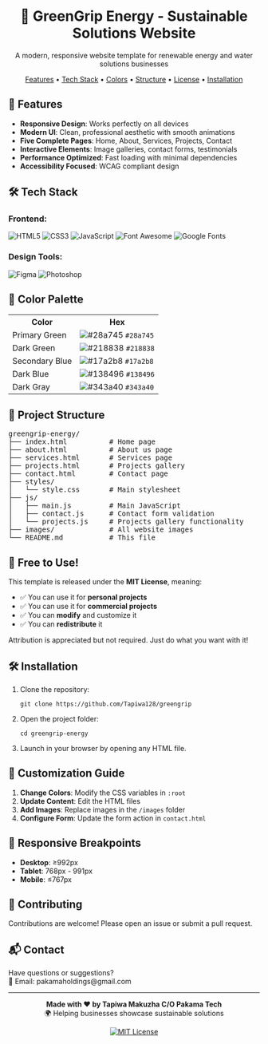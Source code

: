 <div align="center">
  <h1>🌿 GreenGrip Energy - Sustainable Solutions Website</h1>
  <p>A modern, responsive website template for renewable energy and water solutions businesses</p>
  

  
  <div>
    <a href="#features">Features</a> •
    <a href="#tech-stack">Tech Stack</a> •
    <a href="#color-palette">Colors</a> •
    <a href="#structure">Structure</a> •
    <a href="#license">License</a> •
    <a href="#installation">Installation</a>
  </div>
</div>

<h2 id="features">🚀 Features</h2>

<ul>
  <li><strong>Responsive Design</strong>: Works perfectly on all devices</li>
  <li><strong>Modern UI</strong>: Clean, professional aesthetic with smooth animations</li>
  <li><strong>Five Complete Pages</strong>: Home, About, Services, Projects, Contact</li>
  <li><strong>Interactive Elements</strong>: Image galleries, contact forms, testimonials</li>
  <li><strong>Performance Optimized</strong>: Fast loading with minimal dependencies</li>
  <li><strong>Accessibility Focused</strong>: WCAG compliant design</li>
</ul>

<h2 id="tech-stack">🛠️ Tech Stack</h2>

<h3>Frontend:</h3>
<p>
  <img src="https://img.shields.io/badge/-HTML5-E34F26?logo=html5&logoColor=white" alt="HTML5">
  <img src="https://img.shields.io/badge/-CSS3-1572B6?logo=css3&logoColor=white" alt="CSS3">
  <img src="https://img.shields.io/badge/-JavaScript-F7DF1E?logo=javascript&logoColor=black" alt="JavaScript">
  <img src="https://img.shields.io/badge/-Font_Awesome-528DD7?logo=font-awesome&logoColor=white" alt="Font Awesome">
  <img src="https://img.shields.io/badge/-Google_Fonts-4285F4?logo=google-fonts&logoColor=white" alt="Google Fonts">
</p>

<h3>Design Tools:</h3>
<p>
  <img src="https://img.shields.io/badge/-Figma-F24E1E?logo=figma&logoColor=white" alt="Figma">
  <img src="https://img.shields.io/badge/-Photoshop-31A8FF?logo=adobe-photoshop&logoColor=white" alt="Photoshop">
</p>

<h2 id="color-palette">🎨 Color Palette</h2>

<table>
  <tr>
    <th>Color</th>
    <th>Hex</th>
  </tr>
  <tr>
    <td>Primary Green</td>
    <td><img src="https://via.placeholder.com/15/28a745/28a745.png" alt="#28a745"> <code>#28a745</code></td>
  </tr>
  <tr>
    <td>Dark Green</td>
    <td><img src="https://via.placeholder.com/15/218838/218838.png" alt="#218838"> <code>#218838</code></td>
  </tr>
  <tr>
    <td>Secondary Blue</td>
    <td><img src="https://via.placeholder.com/15/17a2b8/17a2b8.png" alt="#17a2b8"> <code>#17a2b8</code></td>
  </tr>
  <tr>
    <td>Dark Blue</td>
    <td><img src="https://via.placeholder.com/15/138496/138496.png" alt="#138496"> <code>#138496</code></td>
  </tr>
  <tr>
    <td>Dark Gray</td>
    <td><img src="https://via.placeholder.com/15/343a40/343a40.png" alt="#343a40"> <code>#343a40</code></td>
  </tr>
</table>

<h2 id="structure">📂 Project Structure</h2>

<pre>
greengrip-energy/
├── index.html          # Home page
├── about.html          # About us page
├── services.html       # Services page
├── projects.html       # Projects gallery
├── contact.html        # Contact page
├── styles/
│   └── style.css       # Main stylesheet
├── js/
│   ├── main.js         # Main JavaScript
│   ├── contact.js      # Contact form validation
│   └── projects.js     # Projects gallery functionality
├── images/             # All website images
└── README.md           # This file
</pre>

<h2 id="license">🌟 Free to Use!</h2>

<p>This template is released under the <strong>MIT License</strong>, meaning:</p>

<ul>
  <li>✅ You can use it for <strong>personal projects</strong></li>
  <li>✅ You can use it for <strong>commercial projects</strong></li>
  <li>✅ You can <strong>modify</strong> and customize it</li>
  <li>✅ You can <strong>redistribute</strong> it</li>
</ul>

<p>Attribution is appreciated but not required. Just do what you want with it!</p>

<h2 id="installation">🛠️ Installation</h2>

<ol>
  <li>Clone the repository:
    <pre><code>git clone https://github.com/Tapiwa128/greengrip</code></pre>
  </li>
  <li>Open the project folder:
    <pre><code>cd greengrip-energy</code></pre>
  </li>
  <li>Launch in your browser by opening any HTML file.</li>
</ol>

<h2>📝 Customization Guide</h2>

<ol>
  <li><strong>Change Colors</strong>: Modify the CSS variables in <code>:root</code></li>
  <li><strong>Update Content</strong>: Edit the HTML files</li>
  <li><strong>Add Images</strong>: Replace images in the <code>/images</code> folder</li>
  <li><strong>Configure Form</strong>: Update the form action in <code>contact.html</code></li>
</ol>

<h2>📱 Responsive Breakpoints</h2>

<ul>
  <li><strong>Desktop</strong>: ≥992px</li>
  <li><strong>Tablet</strong>: 768px - 991px</li>
  <li><strong>Mobile</strong>: ≤767px</li>
</ul>

<h2>🤝 Contributing</h2>

<p>Contributions are welcome! Please open an issue or submit a pull request.</p>

<h2>📬 Contact</h2>

<p>Have questions or suggestions?<br>
📧 Email: pakamaholdings@gmail.com <br>


<hr>

<p align="center">
  <strong>Made with ❤️ by Tapiwa Makuzha C/O Pakama Tech</strong><br>
  🌍 Helping businesses showcase sustainable solutions
</p>

<p align="center">
  <a href="https://opensource.org/licenses/MIT">
    <img src="https://img.shields.io/badge/License-MIT-yellow.svg" alt="MIT License">
  </a>
</p>





